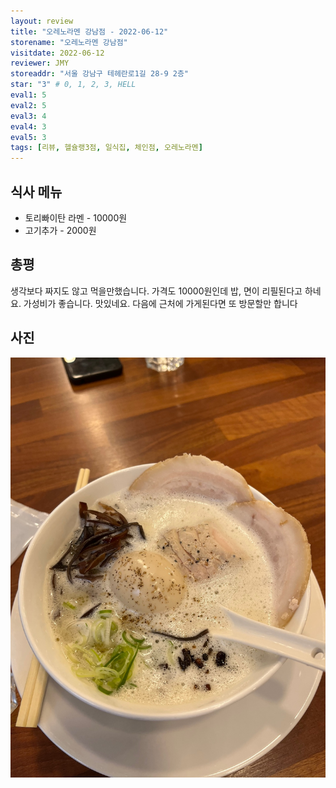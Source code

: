 ```yaml
---
layout: review
title: "오레노라멘 강남점 - 2022-06-12"
storename: "오레노라멘 강남점"
visitdate: 2022-06-12
reviewer: JMY
storeaddr: "서울 강남구 테헤란로1길 28-9 2층"
star: "3" # 0, 1, 2, 3, HELL
eval1: 5
eval2: 5
eval3: 4
eval4: 3
eval5: 3
tags: [리뷰, 헬슐랭3점, 일식집, 체인점, 오레노라멘]
---
```


## 식사 메뉴

- 토리빠이탄 라멘 - 10000원
- 고기추가 - 2000원

## 총평

생각보다 짜지도 않고 먹을만했습니다. 가격도 10000원인데 밥, 면이 리필된다고 하네요. 가성비가 좋습니다. 맛있네요. 다음에 근처에 가게된다면 또 방문할만 합니다

## 사진

![](/img/20220612oreno.jpeg)

